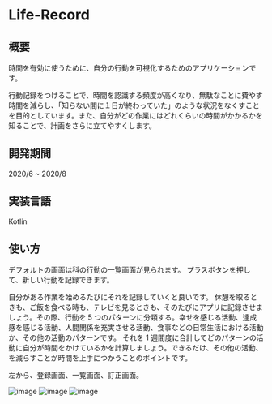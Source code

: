 # Life-Record
## 概要
時間を有効に使うために、自分の行動を可視化するためのアプリケーションです。

行動記録をつけることで、時間を認識する頻度が高くなり、無駄なことに費やす時間を減らし、「知らない間に１日が終わっていた」のような状況をなくすことを目的としています。また、自分がどの作業にはどれくらいの時間がかかるかを知ることで、計画をさらに立てやすくします。 

## 開発期間
2020/6 ~ 2020/8

## 実装言語
Kotlin

## 使い方
デフォルトの画面は科の行動の一覧画面が見られます。
プラスボタンを押して、新しい行動を記録できます。

自分がある作業を始めるたびにそれを記録していくと良いです。 
休憩を取るときも、ご飯を食べる時も、テレビを見るときも、そのたびにアプリに記録させましょう。その際、行動を 5 つのパターンに分類する。幸せを感じる活動、達成感を感じる活動、人間関係を充実させる活動、食事などの日常生活における活動か、その他の活動のパターンです。 
それを 1 週間度に合計してどのパターンの活動に自分が時間をかけているかを計算しましょう。できるだけ、その他の活動、を減らすことが時間を上手につかうことのポイントです。 

左から、登録画面、一覧画面、訂正画面。

![image](https://github.com/tasuku677/Life-Record/assets/78686862/004b14c7-4c0b-48b6-a5ec-341b136264c1)
![image](https://github.com/tasuku677/Life-Record/assets/78686862/06b753c1-cde8-4b1e-91f8-c4f340984fbd)
![image](https://github.com/tasuku677/Life-Record/assets/78686862/6eccab13-5d7c-4959-affa-25cddc473fbc)



